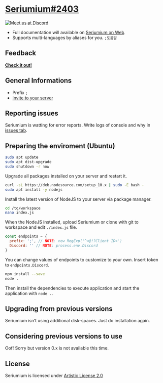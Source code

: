 [Seriumium#2403](https://seriumium.tk/)
====


[![Meet us at Discord](https://discordapp.com/api/guilds/383944425648422912/embed.png?style=banner2)](https://discord.gg/YzBZNQq)

* Full documentation will available on [Seriumium on Web](https://seriumium.tk).
* Supports multi-languages by aliases for you. `;도움말`


Feedback
----
**[Check it out!](https://goo.gl/forms/xRF686tSyanEZSBy1)**


General Informations
----
* Prefix `;`
* [Invite to your server](https://seriumium.tk/invite)


Reporting issues
----
Seriumium is watting for error reports.
Write logs of console and why in [issues tab](https://github.com/Seriumium/seriumium/issues).


Preparing the enviroment (Ubuntu)
----
```bash
sudo apt update
sudo apt dist-upgrade
sudo shutdown -r now
```

Upgrade all packages installed on your server and restart it.

```bash
curl -sL https://deb.nodesource.com/setup_10.x | sudo -E bash -
sudo apt install -y nodejs
```

Install the latest version of NodeJS to your server via package manager.

```bash
cd /to/workspace
nano index.js
```

When the NodeJS installed, upload Seriumium or clone with git to workspace and edit `./index.js` file.

```JavaScript
const endpoints = {
  prefix: ';', // NOTE: new RegExp('^<@!?Client ID>')
  Discord: '' // NOTE: process.env.Discord
}
```

You can change values of endpoints to customize to your own.
Insert token to `endpoints.Discord`.

```bash
npm install --save
node .
```

Then install the dependencies to execute application and start the application with `node .`.


Upgrading from previous versions
----
Seriumium isn't using additional disk-spaces.
Just do installation again.


Considering previous versions to use
----
Oof! Sorry but version 0.x is not available this time.


License
----
Seriumium is licensed under  [Artistic License 2.0 ](https://github.com/Seriumium/seriumium/blob/nightly/LICENSE)
